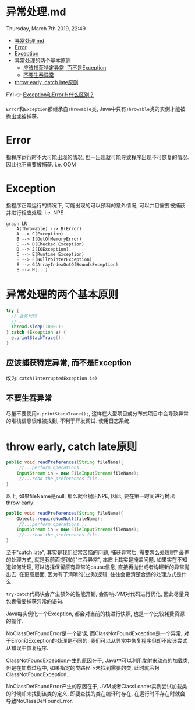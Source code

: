 # 异常处理.md
Thursday, March 7th 2019, 22:49

<!-- @import "[TOC]" {cmd="toc" depthFrom=1 depthTo=6 orderedList=false} -->
<!-- code_chunk_output -->

* [异常处理.md](#异常处理md)
* [Error](#error)
* [Exception](#exception)
* [异常处理的两个基本原则](#异常处理的两个基本原则)
	* [应该捕获特定异常, 而不是Exception](#应该捕获特定异常-而不是exception)
	* [不要生吞异常](#不要生吞异常)
* [throw early, catch late原则](#throw-early-catch-late原则)

<!-- /code_chunk_output -->

FYI :point_right: [Exception和Error有什么区别？](https://time.geekbang.org/column/article/0?cid=82)

`Error`和`Exception`都继承自`Throwable`类, Java中只有`Throwable`类的实例才能被抛出或被捕获.

# Error

指程序运行时不大可能出现的情况, 但一出现就可能导致程序出现不可恢复的情况. 因此也不需要被捕获. i.e. OOM

# Exception

指程序正常运行的情况下, 可能出现的可以预料的意外情况, 可以并且需要被捕获并进行相应处理. i.e. NPE

```mermaid
graph LR
    A(Throwable) --> B(Error)
    A --> C(Exception)
    B --> I(OutOfMemoryError)
    C --> D(Checked Exception)
    D --> J(IOException)
    C --> E(Runtime Exception)
    E --> F(NullPointerException)
    E --> G(ArrayIndexOutOfBoundsException)
    E --> H(...)
```

# 异常处理的两个基本原则

```java
try {
  // 业务代码
  // …
  Thread.sleep(1000L);
} catch (Exception e) {
  e.printStackTrace();
}
```

## 应该捕获特定异常, 而不是Exception

改为: `catch(InterruptedException ie)`

## 不要生吞异常

尽量不要使用`e.printStackTrace();`, 这样在大型项目或分布式项目中会导致异常的堆栈信息很难被找到, 不利于开发调试. 使用日志系统.

# throw early, catch late原则

```java
public void readPreferences(String fileName){
	 //...perform operations...
	InputStream in = new FileInputStream(fileName);
	 //...read the preferences file...
}
```

以上, 如果fileName是null, 那么就会抛出NPE, 因此, 要在第一时间进行抛出 throw early:

```java
public void readPreferences(String fileName){
    Objects.requireNonNull(fileName);
	 //...perform operations...
	InputStream in = new FileInputStream(fileName);
	 //...read the preferences file...
}
```

至于"catch late", 其实是我们经常苦恼的问题, 捕获异常后, 需要怎么处理呢? 最差的处理方式, 就是我前面提到的"生吞异常", 本质上其实是掩盖问题. 如果实在不知道如何处理, 可以选择保留原有异常的cause信息, 直接再抛出或者构建新的异常抛出去. 在更高层面, 因为有了清晰的(业务)逻辑, 往往会更清楚合适的处理方式是什么.

`try-catch`代码块会产生额外的性能开销, 会影响JVM对代码进行优化, 因此尽量只包裹需要捕获异常的语句.

Java每实例化一个Exception, 都会对当前的栈进行快照, 也是一个比较耗费资源的操作.

NoClassDefFoundError是一个错误, 而ClassNotFoundException是一个异常, 对于Error和Exception的处理是不同的: 我们可以从异常中恢复程序但却不应该尝试从错误中恢复程序.

ClassNotFoundException产生的原因在于, Java中可以利用发射来动态的加载类, 但是在加载过程中, 如果指定的类路径下未找到需要的类, 此时就会报ClassNotFoundException.

NoClassDefFoundError产生的原因在于, JVM或者ClassLoader实例尝试加载类的时候却未找到该类的定义, 即要查找的类在编译时存在, 在运行时不存在时就会导致NoClassDefFoundError.
